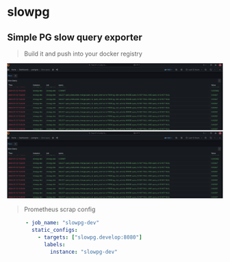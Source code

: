 # slowpg

## Simple PG slow query exporter

> Build it and push into your docker registry

![Alt text](./images/screen1.png?raw=true "Screen1")
![Alt text](./images/screen1.png?raw=true "Screen2")


> Prometheus scrap config 

```yaml
      - job_name: "slowpg-dev"
        static_configs:
          - targets: ["slowpg.develop:8080"]
            labels:
              instance: "slowpg-dev"
```